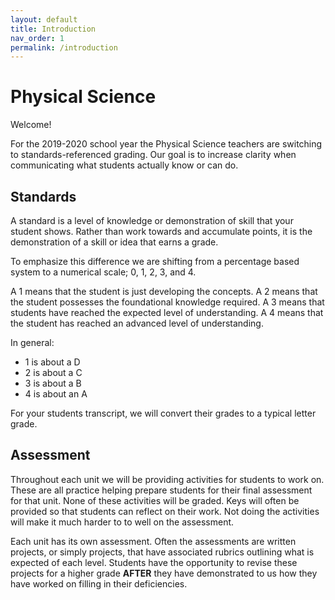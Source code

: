 ```yaml
---
layout: default
title: Introduction
nav_order: 1
permalink: /introduction
---
```


# Physical Science
Welcome!

For the 2019-2020 school year the Physical Science teachers are switching to standards-referenced grading.
Our goal is to increase clarity when communicating what students actually know or can do.

## Standards
A standard is a level of knowledge or demonstration of skill that your student shows.
Rather than work towards and accumulate points, it is the demonstration of a skill or idea that earns a grade.

To emphasize this difference we are shifting from a percentage based system to a numerical scale; 0, 1, 2, 3, and 4.

A 1 means that the student is just developing the concepts.
A 2 means that the student possesses the foundational knowledge required.
A 3 means that students have reached the expected level of understanding.
A 4 means that the student has reached an advanced level of understanding.

In general:
  * 1 is about a D
  * 2 is about a C
  * 3 is about a B
  * 4 is about an A

For your students transcript, we will convert their grades to a typical letter grade.

## Assessment
Throughout each unit we will be providing activities for students to work on.
These are all practice helping prepare students for their final assessment for that unit.
None of these activities will be graded.
Keys will often be provided so that students can reflect on their work.
Not doing the activities will make it much harder to to well on the assessment.

Each unit has its own assessment.
Often the assessments are written projects, or simply projects, that have associated rubrics outlining what is expected of each level.
Students have the opportunity to revise these projects for a higher grade **AFTER** they have demonstrated to us how they have worked on filling in their deficiencies.

